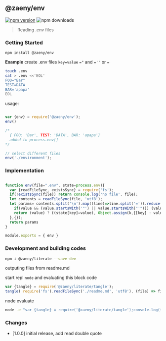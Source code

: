 ## @zaeny/env 

[![npm version](https://img.shields.io/npm/v/@zaeny/env.svg)](https://www.npmjs.com/package/@zaeny/env)
![npm downloads](https://img.shields.io/npm/dm/@zaeny/env.svg)  

> Reading .env files

### Getting Started  
 ``` 
 npm install @zaeny/env
 ``` 

**Example**
create .env files `key=value` `="` and `=''` or `=`

```sh
touch .env
cat > .env <<'EOL'
FOO="Bar"
TEST=DATA
BAR='apapa'
EOL
```

usage:
```js

var {env} = require('@zaeny/env');
env()

/*
  { FOO: 'Bar', TEST: 'DATA', BAR: 'apapa'}  
  added to process.env[]
*/

// select different files
env('./environment'); 

```
### Implementation

```js path=index.js

function env(file=".env", state=process.env){
  var {readFileSync, existsSync} = require('fs');
  if(!existsSync(file)) return console.log('no file', file);
  let contents = readFileSync(file, 'utf8');  
  let params= contents.split('\n').map((line)=>line.split('=')).reduce((k, [key, value])=>{
    if(value && (value.startsWith('"') || value.startsWith("'"))) (value = value.slice(1, -1));
    return (value) ? ((state[key]=value), Object.assign(k,{[key] : value.trim()})) : k ;
  },{});
  return params
}

module.exports = { env }
```

### Development and building codes
```sh
npm i @zaeny/literate --save-dev
```

outputing files from readme.md  

start repl `node` and evaluating this block code  

```js
var {tangle} = require('@zaeny/literate/tangle');
tangle( require('fs').readFileSync('./readme.md', 'utf8'), (file) => file.path );

```

node evaluate  

```sh
node -e "var {tangle} = require('@zaeny/literate/tangle');console.log(tangle( require('fs').readFileSync('./readme.md', 'utf8'), (file) => file.path ));"

```
### Changes 
 - [1.0.0] initial release, add read double quote
 

